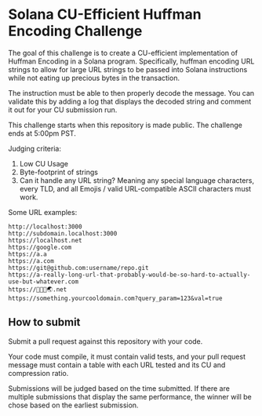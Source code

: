 # Solana CU-Efficient Huffman Encoding Challenge

The goal of this challenge is to create a CU-efficient implementation of Huffman Encoding in a Solana program. Specifically, huffman encoding URL strings to allow for large URL strings to be passed into Solana instructions while not eating up precious bytes in the transaction.

The instruction must be able to then properly decode the message. You can validate this by adding a log that displays the decoded string and comment it out for your CU submission run.

This challenge starts when this repository is made public. The challenge ends at 5:00pm PST.

Judging criteria:
1. Low CU Usage
2. Byte-footprint of strings
3. Can it handle any URL string? Meaning any special language characters, every TLD, and all Emojis / valid URL-compatible ASCII characters must work.

Some URL examples:

```
http://localhost:3000
http://subdomain.localhost:3000
https://localhost.net
https://google.com
https://a.a
https://a.com
https://git@github.com:username/repo.git
https://a-really-long-url-that-probably-would-be-so-hard-to-actually-use-but-whatever.com
https://🦝👀🍹🌏.net
https://something.yourcooldomain.com?query_param=123&val=true
```

## How to submit

Submit a pull request against this repository with your code.

Your code must compile, it must contain valid tests, and your pull request message must contain a table with each URL tested and its CU and compression ratio.

Submissions will be judged based on the time submitted. If there are multiple submissions that display the same performance, the winner will be chose based on the earliest submission.
